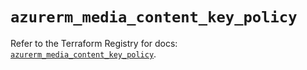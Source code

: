 # `azurerm_media_content_key_policy`

Refer to the Terraform Registry for docs: [`azurerm_media_content_key_policy`](https://registry.terraform.io/providers/hashicorp/azurerm/3.101.0/docs/resources/media_content_key_policy).
